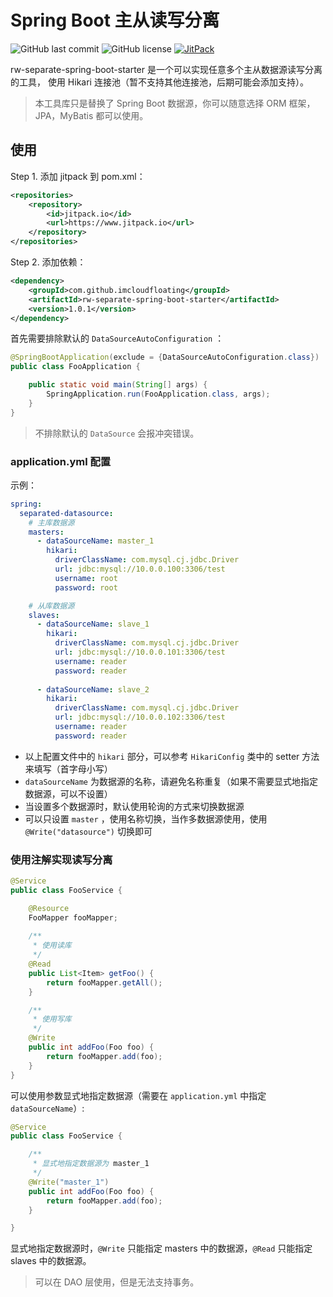 # Spring Boot 主从读写分离

![GitHub last commit](https://img.shields.io/github/last-commit/imcloudfloating/rw-separate-spring-boot-starter?style=flat-square)
![GitHub license](https://img.shields.io/github/license/imcloudfloating/rw-separate-spring-boot-starter?style=flat-square)
[![JitPack](https://img.shields.io/jitpack/v/github/imcloudfloating/rw-separate-spring-boot-starter?style=flat-square)](https://jitpack.io/#imcloudfloating/rw-separate-spring-boot-starter)

rw-separate-spring-boot-starter 是一个可以实现任意多个主从数据源读写分离的工具，
使用 Hikari 连接池（暂不支持其他连接池，后期可能会添加支持）。

> 本工具库只是替换了 Spring Boot 数据源，你可以随意选择 ORM 框架，JPA，MyBatis 都可以使用。

## 使用

Step 1. 添加 jitpack 到 pom.xml：

```xml
<repositories>
    <repository>
        <id>jitpack.io</id>
        <url>https://www.jitpack.io</url>
    </repository>
</repositories>
```

Step 2. 添加依赖：

```xml
<dependency>
    <groupId>com.github.imcloudfloating</groupId>
    <artifactId>rw-separate-spring-boot-starter</artifactId>
    <version>1.0.1</version>
</dependency>
```

首先需要排除默认的 `DataSourceAutoConfiguration` ：

```java
@SpringBootApplication(exclude = {DataSourceAutoConfiguration.class})
public class FooApplication {

    public static void main(String[] args) {
        SpringApplication.run(FooApplication.class, args);
    }
}
```

> 不排除默认的 `DataSource` 会报冲突错误。

### application.yml 配置

示例：

```yaml
spring:
  separated-datasource:
    # 主库数据源
    masters:
      - dataSourceName: master_1
        hikari:
          driverClassName: com.mysql.cj.jdbc.Driver
          url: jdbc:mysql://10.0.0.100:3306/test
          username: root
          password: root

    # 从库数据源
    slaves:
      - dataSourceName: slave_1
        hikari:
          driverClassName: com.mysql.cj.jdbc.Driver
          url: jdbc:mysql://10.0.0.101:3306/test
          username: reader
          password: reader
    
      - dataSourceName: slave_2
        hikari:
          driverClassName: com.mysql.cj.jdbc.Driver
          url: jdbc:mysql://10.0.0.102:3306/test
          username: reader
          password: reader
```

- 以上配置文件中的 `hikari` 部分，可以参考 `HikariConfig` 类中的 setter 方法来填写（首字母小写）
- `dataSourceName` 为数据源的名称，请避免名称重复（如果不需要显式地指定数据源，可以不设置）
- 当设置多个数据源时，默认使用轮询的方式来切换数据源
- 可以只设置 `master` ，使用名称切换，当作多数据源使用，使用 `@Write("datasource")` 切换即可

### 使用注解实现读写分离

```java
@Service
public class FooService {

    @Resource
    FooMapper fooMapper;
    
    /**
     * 使用读库
     */
    @Read
    public List<Item> getFoo() {
        return fooMapper.getAll();
    }

    /**
     * 使用写库
     */
    @Write
    public int addFoo(Foo foo) {
        return fooMapper.add(foo);
    }
}
```

可以使用参数显式地指定数据源（需要在 `application.yml` 中指定 `dataSourceName`）:

```java
@Service
public class FooService {

    /**
     * 显式地指定数据源为 master_1
     */
    @Write("master_1")
    public int addFoo(Foo foo) {
        return fooMapper.add(foo);
    }

}
```

显式地指定数据源时，`@Write` 只能指定 masters 中的数据源，`@Read` 只能指定 slaves 中的数据源。

> 可以在 DAO 层使用，但是无法支持事务。
